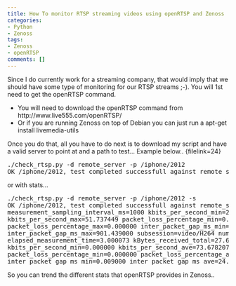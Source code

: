 ```yaml
---
title: How To monitor RTSP streaming videos using openRTSP and Zenoss
categories:
- Python
- Zenoss
tags:
- Zenoss
- openRTSP
comments: []
---
```

<p>Since I do currently work for a streaming company, that would imply that we should have some type of monitoring for our RTSP streams ;-). You will 1st need to get the openRTSP command.</p>
<ul>
<li>You will need to download the openRTSP command from http://www.live555.com/openRTSP/</li>
<li>Or if you are running Zenoss on top of Debian you can just run a apt-get install livemedia-utils</li>
</ul>
<p>Once you do that, all you have to do next is to download my script and have a valid server to point at and a path to test... Example below.. {filelink=24}</p>
<pre>./check_rtsp.py -d remote_server -p /iphone/2012 
OK /iphone/2012, test completed successfull against remote_server |status=0</pre>
<p>or with stats...</p>
<pre>./check_rtsp.py -d remote_server -p /iphone/2012 -s
OK /iphone/2012, test completed successfull against remote_server |status=0 num_packets_received=16 num_packets_lost=0 elapsed_measurement_time=3.000073 kBytes_received_total=16.309000 
measurement_sampling_interval_ms=1000 kbits_per_second_min=29.245485 kbits_per_second_ave=43.489608 
kbits_per_second_max=51.737449 packet_loss_percentage_min=0.000000 packet_loss_percentage_ave=0.000000 
packet_loss_percentage_max=0.000000 inter_packet_gap_ms_min=0.018000 inter_packet_gap_ms_ave=161.139313 
inter_packet_gap_ms_max=901.439000 subsession=video/H264 num_packets_received=61 num_packets_lost=0 
elapsed_measurement_time=3.000073 kBytes_received_total=27.630000 measurement_sampling_interval_ms=1000 
kbits_per_second_min=0.000000 kbits_per_second_ave=73.678207 kbits_per_second_max=122.923442 
packet_loss_percentage_min=0.000000 packet_loss_percentage_ave=0.000000 packet_loss_percentage_max=0.000000 
inter_packet_gap_ms_min=0.009000 inter_packet_gap_ms_ave=24.794672 inter_packet_gap_ms_max=528.923000</pre>
<p>So you can trend the different stats that openRTSP provides in Zenoss..</p>
